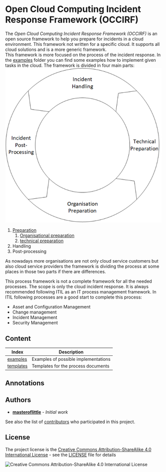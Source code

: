 # Open Cloud Computing Incident Response Framework (OCCIRF)
The *Open Cloud Computing Incident Response Framework (OCCIRF)* is an open source framework to help you prepare for
incidents in a cloud environment. This framework not written for a specific cloud. It supports all cloud solutions and
is a more generic framework.  
This framework is more focused on the process of the incident response. In the [examples](examples) folder you can find
some examples how to implement given tasks in the cloud. The framework is divided in four main parts:
![Incident response Circle](circle.png)
1. [Preparation](preparation)
   1. [Organisational preparation](preparation/organisational.md)
   2. [technical preparation](preparation/technical.md)
2. Handling
3. Post-processing

As nowadays more organisations are not only cloud service customers but also cloud service providers the framework is
dividing the process at some places in those two parts if there are differences.

This process framework is not a complete framework for all the needed processes. The scope is only the cloud incident
response. It is always recommended following ITIL as an IT process management framework. In ITIL following processes are
a good start to complete this process:
- Asset and Configuration Management
- Change management
- Incident Management
- Security Management

## Content

| Index | Description |
| ----- | ----------- |
| [examples](examples) | Examples of possible implementations |
| [templates](templates) | Templates for the process documents |

## Annotations

## Authors

* **[masteroflittle](https://github.com/masteroflittle)** - *Initial work*

See also the list of
[contributors](https://github.com/masteroflittle/OpenCloudComputingIncidentResponseFramework/contributors) who
participated in this project.

## License
The project license is the
[Creative Commons Attribution-ShareAlike 4.0 International License](http://creativecommons.org/licenses/by-sa/4.0/) -
see the [LICENSE](LICENSE.md) file for details

![Creative Commons Attribution-ShareAlike 4.0 International License](https://i.creativecommons.org/l/by-sa/4.0/88x31.png)